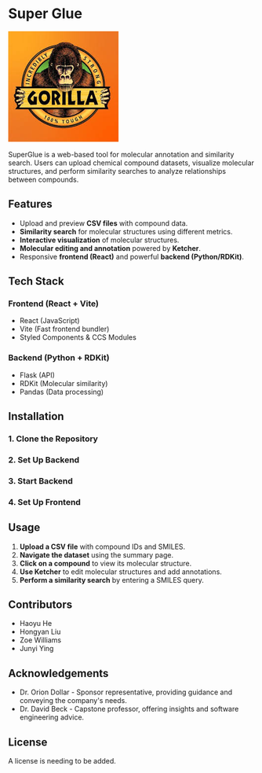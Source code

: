 # Super Glue
![SuperGlue Logo](docs/gorilla_glue.jpg)

SuperGlue is a web-based tool for molecular annotation and similarity search. Users can upload chemical compound datasets, visualize molecular structures, and perform similarity searches to analyze relationships between compounds.

## Features
- Upload and preview **CSV files** with compound data.
- **Similarity search** for molecular structures using different metrics.
- **Interactive visualization** of molecular structures.
- **Molecular editing and annotation** powered by **Ketcher**.
- Responsive **frontend (React)** and powerful **backend (Python/RDKit)**.

## Tech Stack  
### **Frontend (React + Vite)**
- React (JavaScript)
- Vite (Fast frontend bundler)
- Styled Components & CCS Modules

### **Backend (Python + RDKit)**
- Flask (API)
- RDKit (Molecular similarity)
- Pandas (Data processing)

## Installation
### **1. Clone the Repository**
### **2. Set Up Backend**
### **3. Start Backend**
### **4. Set Up Frontend**

## Usage
1. **Upload a CSV file** with compound IDs and SMILES.
2. **Navigate the dataset** using the summary page.
3. **Click on a compound** to view its molecular structure.
4. **Use Ketcher** to edit molecular structures and add annotations.
5. **Perform a similarity search** by entering a SMILES query.


## Contributors
- Haoyu He
- Hongyan Liu
- Zoe Williams
- Junyi Ying

## Acknowledgements
- Dr. Orion Dollar - Sponsor representative, providing guidance and conveying the company's needs.
- Dr. David Beck - Capstone professor, offering insights and software engineering advice.

## License
A license is needing to be added.

